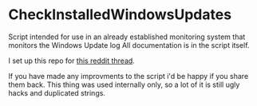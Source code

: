# CheckInstalledWindowsUpdates
Script intended for use in an already established monitoring system that monitors the Windows Update log
All documentation is in the script itself.

I set up this repo for [this reddit thread](https://www.reddit.com/r/sysadmin/comments/aavocr/after_6_months_of_testing_this_in_my_company_i/).

If you have made any improvments to the script i'd be happy if you share them back. This thing was used internally only, so a lot of it is still ugly hacks and duplicated strings.
